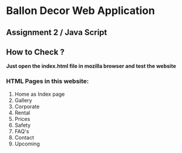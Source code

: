# Ballon Decor Web Application

## Assignment 2 / Java Script


## How to Check ?

**Just open the index.html file in mozilla browser and test the website**

### HTML Pages in this website:
1. Home as Index page
2. Gallery
3. Corporate
4. Rental
5. Prices
6. Safety
7. FAQ's
8. Contact
9. Upcoming


